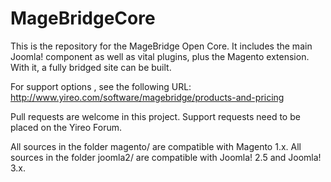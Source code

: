 MageBridgeCore
==============
This is the repository for the MageBridge Open Core. It includes the
main Joomla! component as well as vital plugins, plus the Magento
extension. With it, a fully bridged site can be built.

For support options , see the following URL:
http://www.yireo.com/software/magebridge/products-and-pricing

Pull requests are welcome in this project. Support requests need to be
placed on the Yireo Forum.

All sources in the folder magento/ are compatible with Magento 1.x.
All sources in the folder joomla2/ are compatible with Joomla! 2.5 and Joomla! 3.x.
